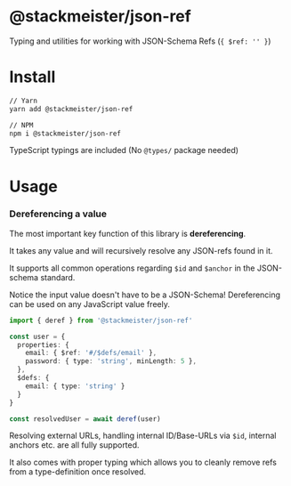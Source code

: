 @stackmeister/json-ref
==========================

Typing and utilities for working with JSON-Schema Refs (`{ $ref: '' }`)

Install
=======

```bash
// Yarn
yarn add @stackmeister/json-ref

// NPM
npm i @stackmeister/json-ref
```

TypeScript typings are included (No `@types/` package needed)

Usage
=====

### Dereferencing a value

The most important key function of this library is **dereferencing**.

It takes any value and will recursively resolve any JSON-refs found in it.

It supports all common operations regarding `$id` and `$anchor` in the JSON-schema standard.

Notice the input value doesn't have to be a JSON-Schema! Dereferencing can be used on any
JavaScript value freely.

```ts
import { deref } from '@stackmeister/json-ref'

const user = {
  properties: {
    email: { $ref: '#/$defs/email' },
    password: { type: 'string', minLength: 5 },
  },
  $defs: {
    email: { type: 'string' }
  }
}

const resolvedUser = await deref(user)
```

Resolving external URLs, handling internal ID/Base-URLs via `$id`, internal anchors etc. are all fully supported.

It also comes with proper typing which allows you to cleanly remove refs from a type-definition
once resolved.
